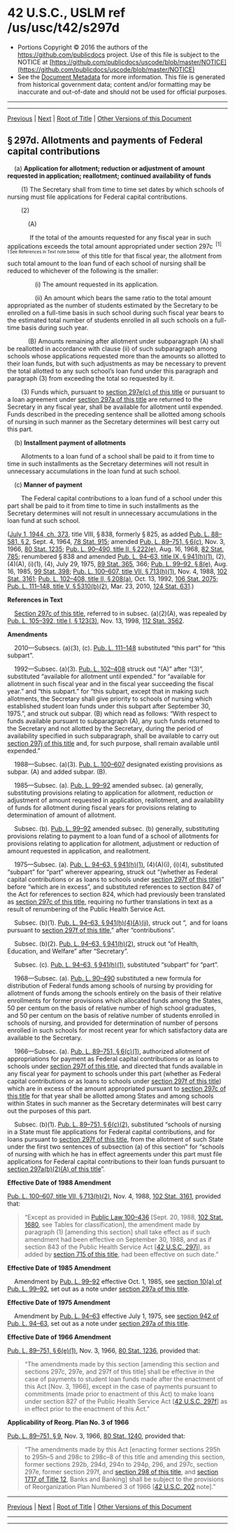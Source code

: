 ---
---

# 42 U.S.C., USLM ref /us/usc/t42/s297d

* Portions Copyright © 2016 the authors of the https://github.com/publicdocs project.
  Use of this file is subject to the NOTICE at [https://github.com/publicdocs/uscode/blob/master/NOTICE](https://github.com/publicdocs/uscode/blob/master/NOTICE)
* See the [Document Metadata](././../../../../../..//README.md) for more information.
  This file is generated from historical government data; content and/or formatting may be inaccurate and out-of-date and should not be used for official purposes.

----------
----------

[Previous](./../../../../../..//us/usc/t42/ch6A/schVI/ptE/m__us_usc_t42_s297c–1.md) | [Next](./../../../../../..//us/usc/t42/ch6A/schVI/ptE/m__us_usc_t42_s297e.md) | [Root of Title](./../../../../../../) | [Other Versions of this Document](https://publicdocs.github.io/go/links?ns=uslm&ref=%2Fus%2Fusc%2Ft42%2Fs297d)

## § 297d. Allotments and payments of Federal capital contributions

    (a) __Application for allotment; reduction or adjustment of amount requested in application; reallotment; continued availability of funds__ 

        (1) The Secretary shall from time to time set dates by which schools of nursing must file applications for Federal capital contributions.

        (2)

            (A)

             If the total of the amounts requested for any fiscal year in such applications exceeds the total amount appropriated under section 297c  <sup>\[1\]</sup>  <sup><sup> 1 See References in Text note below. </sup></sup>  of this title for that fiscal year, the allotment from such total amount to the loan fund of each school of nursing shall be reduced to whichever of the following is the smaller:

                (i) The amount requested in its application.

                (ii) An amount which bears the same ratio to the total amount appropriated as the number of students estimated by the Secretary to be enrolled on a full-time basis in such school during such fiscal year bears to the estimated total number of students enrolled in all such schools on a full-time basis during such year.

            (B) Amounts remaining after allotment under subparagraph (A) shall be reallotted in accordance with clause (ii) of such subparagraph among schools whose applications requested more than the amounts so allotted to their loan funds, but with such adjustments as may be necessary to prevent the total allotted to any such school’s loan fund under this paragraph and paragraph (3) from exceeding the total so requested by it.

        (3) Funds which, pursuant to [section 297e(c) of this title][/us/usc/t42/s297e/c] or pursuant to a loan agreement under [section 297a of this title][/us/usc/t42/s297a] are returned to the Secretary in any fiscal year, shall be available for allotment until expended. Funds described in the preceding sentence shall be allotted among schools of nursing in such manner as the Secretary determines will best carry out this part.

    (b) __Installment payment of allotments__ 

        Allotments to a loan fund of a school shall be paid to it from time to time in such installments as the Secretary determines will not result in unnecessary accumulations in the loan fund at such school.

    (c) __Manner of payment__ 

        The Federal capital contributions to a loan fund of a school under this part shall be paid to it from time to time in such installments as the Secretary determines will not result in unnecessary accumulations in the loan fund at such school.

([July 1, 1944, ch. 373][/us/act/1944-07-01/ch373], title VIII, § 838, formerly § 825, as added [Pub. L. 88–581, § 2][/us/pl/88/581/s2], Sept. 4, 1964, [78 Stat. 915][/us/stat/78/915]; amended [Pub. L. 89–751, § 6(c)][/us/pl/89/751/s6/c], Nov. 3, 1966, [80 Stat. 1235][/us/stat/80/1235]; [Pub. L. 90–490, title II, § 222(e)][/us/pl/90/490/s222/e], Aug. 16, 1968, [82 Stat. 785][/us/stat/82/785]; renumbered § 838 and amended [Pub. L. 94–63, title IX, § 941(h)(1)][/us/pl/94/63/s941/h/1], (2), (4)(A), (i)(1), (4), July 29, 1975, [89 Stat. 365][/us/stat/89/365], 366; [Pub. L. 99–92, § 8(e)][/us/pl/99/92/s8/e], Aug. 16, 1985, [99 Stat. 398][/us/stat/99/398]; [Pub. L. 100–607, title VII, § 713(h)(1)][/us/pl/100/607/s713/h/1], Nov. 4, 1988, [102 Stat. 3161][/us/stat/102/3161]; [Pub. L. 102–408, title II, § 208(a)][/us/pl/102/408/s208/a], Oct. 13, 1992, [106 Stat. 2075][/us/stat/106/2075]; [Pub. L. 111–148, title V, § 5310(b)(2)][/us/pl/111/148/s5310/b/2], Mar. 23, 2010, [124 Stat. 631][/us/stat/124/631].)

 __References in Text__ 

    [Section 297c of this title][/us/usc/t42/s297c], referred to in subsec. (a)(2)(A), was repealed by [Pub. L. 105–392, title I, § 123(3)][/us/pl/105/392/s123/3], Nov. 13, 1998, [112 Stat. 3562][/us/stat/112/3562].

 __Amendments__ 

    2010—Subsecs. (a)(3), (c). [Pub. L. 111–148][/us/pl/111/148] substituted “this part” for “this subpart”.

    1992—Subsec. (a)(3). [Pub. L. 102–408][/us/pl/102/408] struck out “(A)” after “(3)”, substituted “available for allotment until expended.” for “available for allotment in such fiscal year and in the fiscal year succeeding the fiscal year.” and “this subpart.” for “this subpart, except that in making such allotments, the Secretary shall give priority to schools of nursing which established student loan funds under this subpart after September 30, 1975.”, and struck out subpar. (B) which read as follows: “With respect to funds available pursuant to subparagraph (A), any such funds returned to the Secretary and not allotted by the Secretary, during the period of availability specified in such subparagraph, shall be available to carry out [section 297j of this title][/us/usc/t42/s297j] and, for such purpose, shall remain available until expended.”

    1988—Subsec. (a)(3). [Pub. L. 100–607][/us/pl/100/607] designated existing provisions as subpar. (A) and added subpar. (B).

    1985—Subsec. (a). [Pub. L. 99–92][/us/pl/99/92] amended subsec. (a) generally, substituting provisions relating to application for allotment, reduction or adjustment of amount requested in application, reallotment, and availability of funds for allotment during fiscal years for provisions relating to determination of amount of allotment.

    Subsec. (b). [Pub. L. 99–92][/us/pl/99/92] amended subsec. (b) generally, substituting provisions relating to payment to a loan fund of a school of allotments for provisions relating to application for allotment, adjustment or reduction of amount requested in application, and reallotment.

    1975—Subsec. (a). [Pub. L. 94–63, § 941(h)(1)][/us/pl/94/63/s941/h/1], (4)(A)(i), (i)(4), substituted “subpart” for “part” wherever appearing, struck out “(whether as Federal capital contributions or as loans to schools under [section 297f of this title][/us/usc/t42/s297f])” before “which are in excess”, and substituted references to section 847 of the Act for references to section 824, which had previously been translated as [section 297c of this title][/us/usc/t42/s297c], requiring no further translations in text as a result of renumbering of the Public Health Service Act.

    Subsec. (b)(1). [Pub. L. 94–63, § 941(h)(4)(A)(ii)][/us/pl/94/63/s941/h/4/A/ii], struck out “, and for loans pursuant to [section 297f of this title][/us/usc/t42/s297f],” after “contributions”.

    Subsec. (b)(2). [Pub. L. 94–63, § 941(h)(2)][/us/pl/94/63/s941/h/2], struck out “of Health, Education, and Welfare” after “Secretary”.

    Subsec. (c). [Pub. L. 94–63, § 941(h)(1)][/us/pl/94/63/s941/h/1], substituted “subpart” for “part”.

    1968—Subsec. (a). [Pub. L. 90–490][/us/pl/90/490] substituted a new formula for distribution of Federal funds among schools of nursing by providing for allotment of funds among the schools entirely on the basis of their relative enrollments for former provisions which allocated funds among the States, 50 per centum on the basis of relative number of high school graduates, and 50 per centum on the basis of relative number of students enrolled in schools of nursing, and provided for determination of number of persons enrolled in such schools for most recent year for which satisfactory data are available to the Secretary.

    1966—Subsec. (a). [Pub. L. 89–751, § 6(c)(1)][/us/pl/89/751/s6/c/1], authorized allotment of appropriations for payment as Federal capital contributions or as loans to schools under [section 297f of this title][/us/usc/t42/s297f], and directed that funds available in any fiscal year for payment to schools under this part (whether as Federal capital contributions or as loans to schools under [section 297f of this title][/us/usc/t42/s297f]) which are in excess of the amount appropriated pursuant to [section 297c of this title][/us/usc/t42/s297c] for that year shall be allotted among States and among schools within States in such manner as the Secretary determinates will best carry out the purposes of this part.

    Subsec. (b)(1). [Pub. L. 89–751, § 6(c)(2)][/us/pl/89/751/s6/c/2], substituted “schools of nursing in a State must file applications for Federal capital contributions, and for loans pursuant to [section 297f of this title][/us/usc/t42/s297f], from the allotment of such State under the first two sentences of subsection (a) of this section” for “schools of nursing with which he has in effect agreements under this part must file applications for Federal capital contributions to their loan funds pursuant to [section 297a(b)(2)(A) of this title][/us/usc/t42/s297a/b/2/A]”.

 __Effective Date of 1988 Amendment__ 

[Pub. L. 100–607, title VII, § 713(h)(2)][/us/pl/100/607/s713/h/2], Nov. 4, 1988, [102 Stat. 3161][/us/stat/102/3161], provided that: 

> “Except as provided in [Public Law 100–436][/us/pl/100/436] \[Sept. 20, 1988, [102 Stat. 1680][/us/stat/102/1680], see Tables for classification\], the amendment made by paragraph (1) \[amending this section\] shall take effect as if such amendment had been effective on September 30, 1988, and as if section 843 of the Public Health Service Act \[[42 U.S.C. 297j][/us/usc/t42/s297j]\], as added by [section 715 of this title][/us/usc/t42/s715], had been effective on such date.”

 __Effective Date of 1985 Amendment__ 

    Amendment by [Pub. L. 99–92][/us/pl/99/92] effective Oct. 1, 1985, see [section 10(a) of Pub. L. 99–92][/us/pl/99/92/s10/a], set out as a note under [section 297a of this title][/us/usc/t42/s297a].

 __Effective Date of 1975 Amendment__ 

    Amendment by [Pub. L. 94–63][/us/pl/94/63] effective July 1, 1975, see [section 942 of Pub. L. 94–63][/us/pl/94/63/s942], set out as a note under [section 297a of this title][/us/usc/t42/s297a].

 __Effective Date of 1966 Amendment__ 

[Pub. L. 89–751, § 6(e)(1)][/us/pl/89/751/s6/e/1], Nov. 3, 1966, [80 Stat. 1236][/us/stat/80/1236], provided that: 

> “The amendments made by this section \[amending this section and sections 297c, 297e, and 297f of this title\] shall be effective in the case of payments to student loan funds made after the enactment of this Act \[Nov. 3, 1966\], except in the case of payments pursuant to commitments (made prior to enactment of this Act) to make loans under section 827 of the Public Health Service Act \[[42 U.S.C. 297f][/us/usc/t42/s297f]\] as in effect prior to the enactment of this Act.”

 __Applicability of Reorg. Plan No. 3 of 1966__ 

[Pub. L. 89–751, § 9][/us/pl/89/751/s9], Nov. 3, 1966, [80 Stat. 1240][/us/stat/80/1240], provided that: 

> “The amendments made by this Act \[enacting former sections 295h to 295h–5 and 298c to 298c–8 of this title and amending this section, former sections 292b, 294d, 294n to 294p, 296, and 297c, section 297e, former section 297f, and [section 298 of this title][/us/usc/t42/s298], and [section 1717 of Title 12][/us/usc/t12/s1717], Banks and Banking\] shall be subject to the provisions of Reorganization Plan Numbered 3 of 1966 \[[42 U.S.C. 202][/us/usc/t42/s202] note\].”

----------

[Previous](./../../../../../..//us/usc/t42/ch6A/schVI/ptE/m__us_usc_t42_s297c–1.md) | [Next](./../../../../../..//us/usc/t42/ch6A/schVI/ptE/m__us_usc_t42_s297e.md) | [Root of Title](./../../../../../../) | [Other Versions of this Document](https://publicdocs.github.io/go/links?ns=uslm&ref=%2Fus%2Fusc%2Ft42%2Fs297d)

----------
----------

[/us/usc/t42/s297e/c]: https://publicdocs.github.io/go/links?ns=uslm&ref=%2Fus%2Fusc%2Ft42%2Fs297e%2Fc
[/us/usc/t42/s297a]: https://publicdocs.github.io/go/links?ns=uslm&ref=%2Fus%2Fusc%2Ft42%2Fs297a
[/us/act/1944-07-01/ch373]: https://publicdocs.github.io/go/links?ns=uslm&ref=%2Fus%2Fact%2F1944-07-01%2Fch373
[/us/pl/88/581/s2]: https://publicdocs.github.io/go/links?ns=uslm&ref=%2Fus%2Fpl%2F88%2F581%2Fs2
[/us/stat/78/915]: https://publicdocs.github.io/go/links?ns=uslm&ref=%2Fus%2Fstat%2F78%2F915
[/us/pl/89/751/s6/c]: https://publicdocs.github.io/go/links?ns=uslm&ref=%2Fus%2Fpl%2F89%2F751%2Fs6%2Fc
[/us/stat/80/1235]: https://publicdocs.github.io/go/links?ns=uslm&ref=%2Fus%2Fstat%2F80%2F1235
[/us/pl/90/490/s222/e]: https://publicdocs.github.io/go/links?ns=uslm&ref=%2Fus%2Fpl%2F90%2F490%2Fs222%2Fe
[/us/stat/82/785]: https://publicdocs.github.io/go/links?ns=uslm&ref=%2Fus%2Fstat%2F82%2F785
[/us/pl/94/63/s941/h/1]: https://publicdocs.github.io/go/links?ns=uslm&ref=%2Fus%2Fpl%2F94%2F63%2Fs941%2Fh%2F1
[/us/stat/89/365]: https://publicdocs.github.io/go/links?ns=uslm&ref=%2Fus%2Fstat%2F89%2F365
[/us/pl/99/92/s8/e]: https://publicdocs.github.io/go/links?ns=uslm&ref=%2Fus%2Fpl%2F99%2F92%2Fs8%2Fe
[/us/stat/99/398]: https://publicdocs.github.io/go/links?ns=uslm&ref=%2Fus%2Fstat%2F99%2F398
[/us/pl/100/607/s713/h/1]: https://publicdocs.github.io/go/links?ns=uslm&ref=%2Fus%2Fpl%2F100%2F607%2Fs713%2Fh%2F1
[/us/stat/102/3161]: https://publicdocs.github.io/go/links?ns=uslm&ref=%2Fus%2Fstat%2F102%2F3161
[/us/pl/102/408/s208/a]: https://publicdocs.github.io/go/links?ns=uslm&ref=%2Fus%2Fpl%2F102%2F408%2Fs208%2Fa
[/us/stat/106/2075]: https://publicdocs.github.io/go/links?ns=uslm&ref=%2Fus%2Fstat%2F106%2F2075
[/us/pl/111/148/s5310/b/2]: https://publicdocs.github.io/go/links?ns=uslm&ref=%2Fus%2Fpl%2F111%2F148%2Fs5310%2Fb%2F2
[/us/stat/124/631]: https://publicdocs.github.io/go/links?ns=uslm&ref=%2Fus%2Fstat%2F124%2F631
[/us/usc/t42/s297c]: https://publicdocs.github.io/go/links?ns=uslm&ref=%2Fus%2Fusc%2Ft42%2Fs297c
[/us/pl/105/392/s123/3]: https://publicdocs.github.io/go/links?ns=uslm&ref=%2Fus%2Fpl%2F105%2F392%2Fs123%2F3
[/us/stat/112/3562]: https://publicdocs.github.io/go/links?ns=uslm&ref=%2Fus%2Fstat%2F112%2F3562
[/us/pl/111/148]: https://publicdocs.github.io/go/links?ns=uslm&ref=%2Fus%2Fpl%2F111%2F148
[/us/pl/102/408]: https://publicdocs.github.io/go/links?ns=uslm&ref=%2Fus%2Fpl%2F102%2F408
[/us/usc/t42/s297j]: https://publicdocs.github.io/go/links?ns=uslm&ref=%2Fus%2Fusc%2Ft42%2Fs297j
[/us/pl/100/607]: https://publicdocs.github.io/go/links?ns=uslm&ref=%2Fus%2Fpl%2F100%2F607
[/us/pl/99/92]: https://publicdocs.github.io/go/links?ns=uslm&ref=%2Fus%2Fpl%2F99%2F92
[/us/pl/99/92]: https://publicdocs.github.io/go/links?ns=uslm&ref=%2Fus%2Fpl%2F99%2F92
[/us/pl/94/63/s941/h/1]: https://publicdocs.github.io/go/links?ns=uslm&ref=%2Fus%2Fpl%2F94%2F63%2Fs941%2Fh%2F1
[/us/usc/t42/s297f]: https://publicdocs.github.io/go/links?ns=uslm&ref=%2Fus%2Fusc%2Ft42%2Fs297f
[/us/usc/t42/s297c]: https://publicdocs.github.io/go/links?ns=uslm&ref=%2Fus%2Fusc%2Ft42%2Fs297c
[/us/pl/94/63/s941/h/4/A/ii]: https://publicdocs.github.io/go/links?ns=uslm&ref=%2Fus%2Fpl%2F94%2F63%2Fs941%2Fh%2F4%2FA%2Fii
[/us/usc/t42/s297f]: https://publicdocs.github.io/go/links?ns=uslm&ref=%2Fus%2Fusc%2Ft42%2Fs297f
[/us/pl/94/63/s941/h/2]: https://publicdocs.github.io/go/links?ns=uslm&ref=%2Fus%2Fpl%2F94%2F63%2Fs941%2Fh%2F2
[/us/pl/94/63/s941/h/1]: https://publicdocs.github.io/go/links?ns=uslm&ref=%2Fus%2Fpl%2F94%2F63%2Fs941%2Fh%2F1
[/us/pl/90/490]: https://publicdocs.github.io/go/links?ns=uslm&ref=%2Fus%2Fpl%2F90%2F490
[/us/pl/89/751/s6/c/1]: https://publicdocs.github.io/go/links?ns=uslm&ref=%2Fus%2Fpl%2F89%2F751%2Fs6%2Fc%2F1
[/us/usc/t42/s297f]: https://publicdocs.github.io/go/links?ns=uslm&ref=%2Fus%2Fusc%2Ft42%2Fs297f
[/us/usc/t42/s297f]: https://publicdocs.github.io/go/links?ns=uslm&ref=%2Fus%2Fusc%2Ft42%2Fs297f
[/us/usc/t42/s297c]: https://publicdocs.github.io/go/links?ns=uslm&ref=%2Fus%2Fusc%2Ft42%2Fs297c
[/us/pl/89/751/s6/c/2]: https://publicdocs.github.io/go/links?ns=uslm&ref=%2Fus%2Fpl%2F89%2F751%2Fs6%2Fc%2F2
[/us/usc/t42/s297f]: https://publicdocs.github.io/go/links?ns=uslm&ref=%2Fus%2Fusc%2Ft42%2Fs297f
[/us/usc/t42/s297a/b/2/A]: https://publicdocs.github.io/go/links?ns=uslm&ref=%2Fus%2Fusc%2Ft42%2Fs297a%2Fb%2F2%2FA
[/us/pl/100/607/s713/h/2]: https://publicdocs.github.io/go/links?ns=uslm&ref=%2Fus%2Fpl%2F100%2F607%2Fs713%2Fh%2F2
[/us/stat/102/3161]: https://publicdocs.github.io/go/links?ns=uslm&ref=%2Fus%2Fstat%2F102%2F3161
[/us/pl/100/436]: https://publicdocs.github.io/go/links?ns=uslm&ref=%2Fus%2Fpl%2F100%2F436
[/us/stat/102/1680]: https://publicdocs.github.io/go/links?ns=uslm&ref=%2Fus%2Fstat%2F102%2F1680
[/us/usc/t42/s297j]: https://publicdocs.github.io/go/links?ns=uslm&ref=%2Fus%2Fusc%2Ft42%2Fs297j
[/us/usc/t42/s715]: https://publicdocs.github.io/go/links?ns=uslm&ref=%2Fus%2Fusc%2Ft42%2Fs715
[/us/pl/99/92]: https://publicdocs.github.io/go/links?ns=uslm&ref=%2Fus%2Fpl%2F99%2F92
[/us/pl/99/92/s10/a]: https://publicdocs.github.io/go/links?ns=uslm&ref=%2Fus%2Fpl%2F99%2F92%2Fs10%2Fa
[/us/usc/t42/s297a]: https://publicdocs.github.io/go/links?ns=uslm&ref=%2Fus%2Fusc%2Ft42%2Fs297a
[/us/pl/94/63]: https://publicdocs.github.io/go/links?ns=uslm&ref=%2Fus%2Fpl%2F94%2F63
[/us/pl/94/63/s942]: https://publicdocs.github.io/go/links?ns=uslm&ref=%2Fus%2Fpl%2F94%2F63%2Fs942
[/us/usc/t42/s297a]: https://publicdocs.github.io/go/links?ns=uslm&ref=%2Fus%2Fusc%2Ft42%2Fs297a
[/us/pl/89/751/s6/e/1]: https://publicdocs.github.io/go/links?ns=uslm&ref=%2Fus%2Fpl%2F89%2F751%2Fs6%2Fe%2F1
[/us/stat/80/1236]: https://publicdocs.github.io/go/links?ns=uslm&ref=%2Fus%2Fstat%2F80%2F1236
[/us/usc/t42/s297f]: https://publicdocs.github.io/go/links?ns=uslm&ref=%2Fus%2Fusc%2Ft42%2Fs297f
[/us/pl/89/751/s9]: https://publicdocs.github.io/go/links?ns=uslm&ref=%2Fus%2Fpl%2F89%2F751%2Fs9
[/us/stat/80/1240]: https://publicdocs.github.io/go/links?ns=uslm&ref=%2Fus%2Fstat%2F80%2F1240
[/us/usc/t42/s298]: https://publicdocs.github.io/go/links?ns=uslm&ref=%2Fus%2Fusc%2Ft42%2Fs298
[/us/usc/t12/s1717]: https://publicdocs.github.io/go/links?ns=uslm&ref=%2Fus%2Fusc%2Ft12%2Fs1717
[/us/usc/t42/s202]: https://publicdocs.github.io/go/links?ns=uslm&ref=%2Fus%2Fusc%2Ft42%2Fs202


